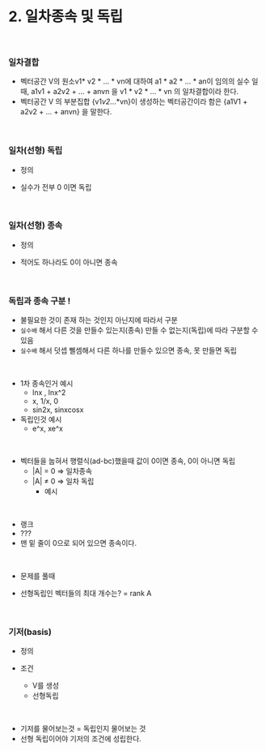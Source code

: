 # 2. 일차종속 및 독립

<br/>

### 일차결합

- 벡터공간 V의 원소v1* v2 *  ... * vn에 대하여 a1 * a2 * ... * an이 임의의 실수 일 때, a1v1 + a2v2 + ... + anvn 을 v1 * v2 * ... * vn 의 일차결합이라 한다.
- 벡터공간 V 의 부분집합 {v1*v2*...*vn}이 생성하는 벡터공간이라 함은 {a1V1 + a2v2 + ... + anvn} 을 말한다.



<br/>

### 일차(선형) 독립

- 정의



- 실수가 전부 0 이면 독립



<br/>

### 일차(선형) 종속

- 정의

- 적어도 하나라도 0이 아니면 종속



<br/>

### 독립과 종속 구분 !

- 불필요한 것이 존재 하는 것인지 아닌지에 따라서 구분
- `실수배` 해서 다른 것을 만들수 있는지(종속) 만들 수 없는지(독립)에 따라 구분할 수 있음
- `실수배` 해서 덧셉 뻴셈해서 다른 하나를 만들수 있으면 종속, 못 만들면 독립



<br/>

- 1차 종속인거 예시
  - lnx , lnx^2
  - x, 1/x, 0
  - sin2x, sinxcosx
- 독립인것 예시
  - e^x, xe^x



<br/>

- 벡터들을 눕혀서 행렬식(ad-bc)했을때 값이 0이면 종속, 0이 아니면 독립
  - |A| = 0  => 일차종속
  - |A| ≠ 0  => 일차 독립
    - 예시



<br/>

- 랭크
- ???
- 맨 밑 줄이 0으로 되어 있으면 종속이다.



<br/>

- 문제를 풀때

- 선형독립인 벡터들의 최대 개수는?  = rank A



<br/>

### 기저(basis)

- 정의



- 조건
  - V를 생성
  - 선형독립



<br/>

- 기저를 물어보는것 = 독립인지 물어보는 것
- 선형 독립이어야 기저의 조건에 성립한다.







<br/>

<br/>



